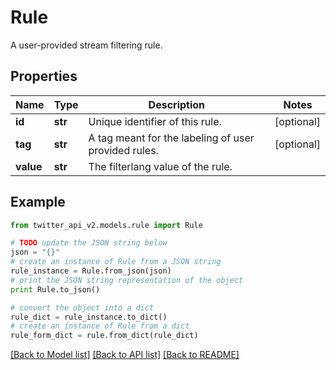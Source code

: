# Rule

A user-provided stream filtering rule.

## Properties
Name | Type | Description | Notes
------------ | ------------- | ------------- | -------------
**id** | **str** | Unique identifier of this rule. | [optional] 
**tag** | **str** | A tag meant for the labeling of user provided rules. | [optional] 
**value** | **str** | The filterlang value of the rule. | 

## Example

```python
from twitter_api_v2.models.rule import Rule

# TODO update the JSON string below
json = "{}"
# create an instance of Rule from a JSON string
rule_instance = Rule.from_json(json)
# print the JSON string representation of the object
print Rule.to_json()

# convert the object into a dict
rule_dict = rule_instance.to_dict()
# create an instance of Rule from a dict
rule_form_dict = rule.from_dict(rule_dict)
```
[[Back to Model list]](../README.md#documentation-for-models) [[Back to API list]](../README.md#documentation-for-api-endpoints) [[Back to README]](../README.md)


